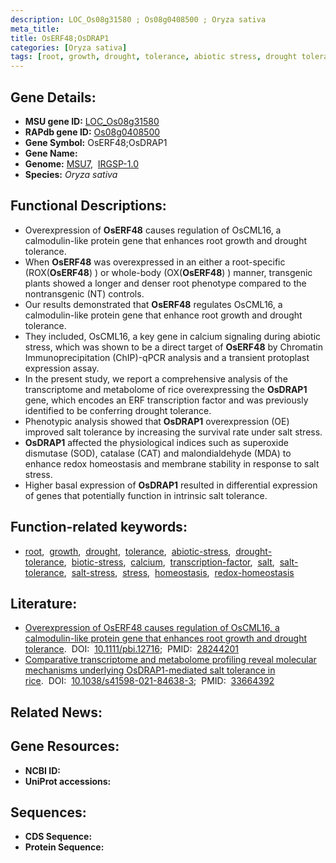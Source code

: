 ```yaml
---
description: LOC_Os08g31580 ; Os08g0408500 ; Oryza sativa
meta_title:
title: OsERF48;OsDRAP1
categories: [Oryza sativa]
tags: [root, growth, drought, tolerance, abiotic stress, drought tolerance, biotic stress, calcium, transcription factor, salt, salt tolerance, salt stress, stress, homeostasis, redox homeostasis]
---
```


## Gene Details:
- **MSU gene ID:** [LOC_Os08g31580](http://rice.uga.edu/cgi-bin/ORF_infopage.cgi?orf=LOC_Os08g31580)  
- **RAPdb gene ID:** [Os08g0408500](https://rapdb.dna.affrc.go.jp/locus/?name=Os08g0408500)  
- **Gene Symbol:** OsERF48;OsDRAP1
- **Gene Name:**
- **Genome:**  [MSU7](http://rice.uga.edu/),&nbsp;&nbsp;[IRGSP-1.0](https://rapdb.dna.affrc.go.jp/download/irgsp1.html)
- **Species:** *Oryza sativa*

## Functional Descriptions:
   - Overexpression of **OsERF48** causes regulation of OsCML16, a calmodulin-like protein gene that enhances root growth and drought tolerance.
   - When **OsERF48** was overexpressed in an either a root-specific (ROX(**OsERF48**) ) or whole-body (OX(**OsERF48**) ) manner, transgenic plants showed a longer and denser root phenotype compared to the nontransgenic (NT) controls.
   - Our results demonstrated that **OsERF48** regulates OsCML16, a calmodulin-like protein gene that enhance root growth and drought tolerance.
   - They included, OsCML16, a key gene in calcium signaling during abiotic stress, which was shown to be a direct target of **OsERF48** by Chromatin Immunoprecipitation (ChIP)-qPCR analysis and a transient protoplast expression assay.
   - In the present study, we report a comprehensive analysis of the transcriptome and metabolome of rice overexpressing the **OsDRAP1** gene, which encodes an ERF transcription factor and was previously identified to be conferring drought tolerance.
   - Phenotypic analysis showed that **OsDRAP1** overexpression (OE) improved salt tolerance by increasing the survival rate under salt stress.
   - **OsDRAP1** affected the physiological indices such as superoxide dismutase (SOD), catalase (CAT) and malondialdehyde (MDA) to enhance redox homeostasis and membrane stability in response to salt stress.
   - Higher basal expression of **OsDRAP1** resulted in differential expression of genes that potentially function in intrinsic salt tolerance.

## Function-related keywords:
   - [root](/tags/root/),&nbsp;&nbsp;[growth](/tags/growth/),&nbsp;&nbsp;[drought](/tags/drought/),&nbsp;&nbsp;[tolerance](/tags/tolerance/),&nbsp;&nbsp;[abiotic-stress](/tags/abiotic-stress/),&nbsp;&nbsp;[drought-tolerance](/tags/drought-tolerance/),&nbsp;&nbsp;[biotic-stress](/tags/biotic-stress/),&nbsp;&nbsp;[calcium](/tags/calcium/),&nbsp;&nbsp;[transcription-factor](/tags/transcription-factor/),&nbsp;&nbsp;[salt](/tags/salt/),&nbsp;&nbsp;[salt-tolerance](/tags/salt-tolerance/),&nbsp;&nbsp;[salt-stress](/tags/salt-stress/),&nbsp;&nbsp;[stress](/tags/stress/),&nbsp;&nbsp;[homeostasis](/tags/homeostasis/),&nbsp;&nbsp;[redox-homeostasis](/tags/redox-homeostasis/)

## Literature:
   - [Overexpression of OsERF48 causes regulation of OsCML16, a calmodulin-like protein gene that enhances root growth and drought tolerance](https://www.doi.org/10.1111/pbi.12716).&nbsp;&nbsp;DOI:&nbsp;&nbsp;[10.1111/pbi.12716](https://www.doi.org/10.1111/pbi.12716);&nbsp;&nbsp;PMID:&nbsp;&nbsp;[28244201](https://pubmed.ncbi.nlm.nih.gov/28244201/)
   - [Comparative transcriptome and metabolome profiling reveal molecular mechanisms underlying OsDRAP1-mediated salt tolerance in rice](https://www.doi.org/10.1038/s41598-021-84638-3).&nbsp;&nbsp;DOI:&nbsp;&nbsp;[10.1038/s41598-021-84638-3](https://www.doi.org/10.1038/s41598-021-84638-3);&nbsp;&nbsp;PMID:&nbsp;&nbsp;[33664392](https://pubmed.ncbi.nlm.nih.gov/33664392/)

## Related News:

## Gene Resources:
- **NCBI ID:**  []()
- **UniProt accessions:** [](https://www.uniprot.org/uniprotkb//entry)

## Sequences:
- **CDS Sequence:**
- **Protein Sequence:**
